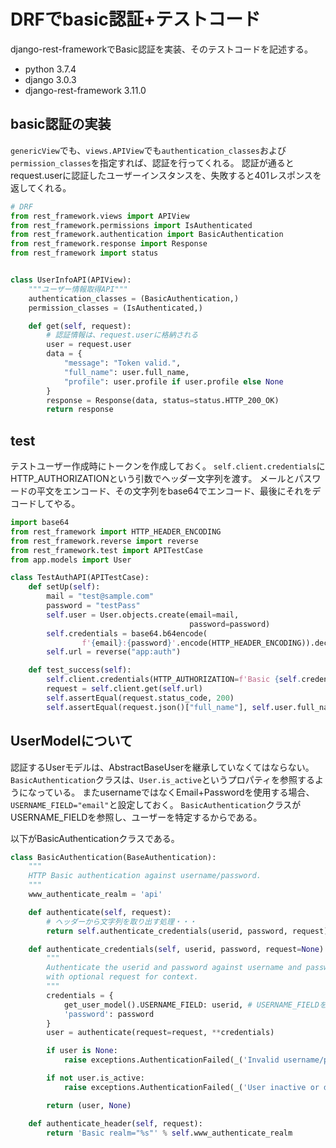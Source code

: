 # DRFでbasic認証+テストコード

django-rest-frameworkでBasic認証を実装、そのテストコードを記述する。

- python 3.7.4
- django 3.0.3
- django-rest-framework 3.11.0

## basic認証の実装

`genericView`でも、`views.APIView`でも`authentication_classes`および`permission_classes`を指定すれば、認証を行ってくれる。
認証が通るとrequest.userに認証したユーザーインスタンスを、失敗すると401レスポンスを返してくれる。

```python
# DRF
from rest_framework.views import APIView
from rest_framework.permissions import IsAuthenticated
from rest_framework.authentication import BasicAuthentication
from rest_framework.response import Response
from rest_framework import status


class UserInfoAPI(APIView):
    """ユーザー情報取得API"""
    authentication_classes = (BasicAuthentication,)
    permission_classes = (IsAuthenticated,)

    def get(self, request):
        # 認証情報は、request.userに格納される
        user = request.user
        data = {
            "message": "Token valid.",
            "full_name": user.full_name,
            "profile": user.profile if user.profile else None
        }
        response = Response(data, status=status.HTTP_200_OK)
        return response
```

## test

テストユーザー作成時にトークンを作成しておく。
`self.client.credentials`にHTTP_AUTHORIZATIONという引数でヘッダー文字列を渡す。
メールとパスワードの平文をエンコード、その文字列をbase64でエンコード、最後にそれをデコードしてやる。

```python
import base64
from rest_framework import HTTP_HEADER_ENCODING
from rest_framework.reverse import reverse
from rest_framework.test import APITestCase
from app.models import User

class TestAuthAPI(APITestCase):
    def setUp(self):
        mail = "test@sample.com"
        password = "testPass"
        self.user = User.objects.create(email=mail,
                                        password=password)
        self.credentials = base64.b64encode(
                f'{email}:{password}'.encode(HTTP_HEADER_ENCODING)).decode(HTTP_HEADER_ENCODING)
        self.url = reverse("app:auth")

    def test_success(self):
        self.client.credentials(HTTP_AUTHORIZATION=f'Basic {self.credential}')
        request = self.client.get(self.url)
        self.assertEqual(request.status_code, 200)
        self.assertEqual(request.json()["full_name"], self.user.full_name)
```

## UserModelについて

認証するUserモデルは、AbstractBaseUserを継承していなくてはならない。
`BasicAuthentication`クラスは、`User.is_active`というプロパティを参照するようになっている。
またusernameではなくEmail+Passwordを使用する場合、`USERNAME_FIELD="email"`と設定しておく。
`BasicAuthentication`クラスがUSERNAME_FIELDを参照し、ユーザーを特定するからである。

以下がBasicAuthenticationクラスである。

```python:rest-framework/authentication.py
class BasicAuthentication(BaseAuthentication):
    """
    HTTP Basic authentication against username/password.
    """
    www_authenticate_realm = 'api'

    def authenticate(self, request):
        # ヘッダーから文字列を取り出す処理・・・
        return self.authenticate_credentials(userid, password, request)

    def authenticate_credentials(self, userid, password, request=None):
        """
        Authenticate the userid and password against username and password
        with optional request for context.
        """
        credentials = {
            get_user_model().USERNAME_FIELD: userid, # USERNAME_FIELDを参照する
            'password': password
        }
        user = authenticate(request=request, **credentials)

        if user is None:
            raise exceptions.AuthenticationFailed(_('Invalid username/password.'))

        if not user.is_active:
            raise exceptions.AuthenticationFailed(_('User inactive or deleted.'))

        return (user, None)

    def authenticate_header(self, request):
        return 'Basic realm="%s"' % self.www_authenticate_realm
```